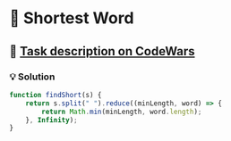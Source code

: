 # 📝 Shortest Word

## 🔗 [Task description on CodeWars](https://www.codewars.com/kata/57cebe1dc6fdc20c57000ac9)

### 💡 Solution

```javascript
function findShort(s) {
    return s.split(" ").reduce((minLength, word) => {
        return Math.min(minLength, word.length);
    }, Infinity);
}
```
